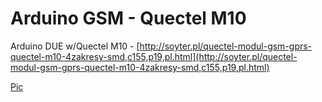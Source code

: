 # Arduino GSM - Quectel M10

Arduino DUE w/Quectel M10 - [http://soyter.pl/quectel-modul-gsm-gprs-quectel-m10-4zakresy-smd,c155,p19,pl.html](http://soyter.pl/quectel-modul-gsm-gprs-quectel-m10-4zakresy-smd,c155,p19,pl.html)

[Pic](/pic.jpg)

